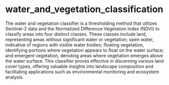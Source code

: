 # water_and_vegetation_classification
The water and vegetation classifier is a thresholding method that utilizes Sentinel-2 data and the Normalized Difference Vegetation Index (NDVI) to classify areas into four distinct classes. These classes include land, representing areas without significant water or vegetation; open water, indicative of regions with visible water bodies; floating vegetation, identifying portions where vegetation appears to float on the water surface; and emergent vegetation, denoting areas where vegetation emerges above the water surface. This classifier proves effective in discerning various land cover types, offering valuable insights into landscape composition and facilitating applications such as environmental monitoring and ecosystem analysis.
